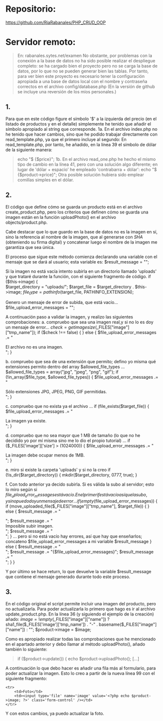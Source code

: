 # Repositorio:
https://github.com/RiaRabanales/PHP_CRUD_OOP

# Servidor remoto:
> En: rabanales.sytes.net/examen
No obstante, por problemas con la conexión a la base de datos no ha sido posible realizar el despliegue completo: se ha cargado bien el proyecto pero no se carga la base de datos, por lo que no se pueden generar bien las tablas.
Por tanto, para ver bien este proyecto es necesario tener la configuración apropiada a una base de datos local con el nombre y contraseña correctos en el archivo config/database.php
(En la versión de github se incluye una reversión de los míos personales.)

## 1.
Para que en este código figure el símbolo '$' a la izquierda del precio (en el listado de productos y en el detalle) simplemente he tenido que añadir el símbolo apropiado al string que corresponde.
1a. En el archivo index.php no he tenido que hacer cambios, sino que he podido trabajar directamente con read_template.php, ya que el primero incluye al segundo:
En read_template.php, por tanto, he añadido, en la línea 39 el símbolo de dólar de la siguiente manera:
> echo "<td>$ {$price}</td>";
1b. En el archivo read_one.php he hecho el mismo tipo de cambio en la línea 41, pero con una solución algo diferente; en lugar de 'dólar + espacio' he empleado 'contrabarra + dólar':
> echo "<td>\$ {$product->price}</td>";
Otra posible solución hubiera sido emplear comillas simples en el dólar.

## 2.
El código que define cómo se guarda un producto está en el archivo create_product.php, pero los criterios que definen cómo se guarda una imagen están en la función uploadPhoto() en el archivo objects/product.php.

Cabe destacar que lo que guardo en la base de datos no es la imagen en sí, sino la referencia al nombre de la imagen, que al generarse con *SHA* (obteniendo su firma digital) y concatenar luego el nombre de la imagen me garantiza que sea única.

El proceso que sigue este método comienza declarando una variable con el mensaje que se dará al usuario; esta variable es:
$result_message = "";

Si la imagen no está vacía intento subirla en un directorio llamado 'uploads' y que trataré durante la función, con el siguiente fragmento de código.
        if ($this->image) {       
            $target_directory = "uploads/";
            $target_file = $target_directory . $this->image;
            $file_type = pathinfo($target_file, PATHINFO_EXTENSION);

Genero un mensaje de error de subida, que está vacío...
            $file_upload_error_messages = "";

A continuación paso a validar la imagen, y realizo las siguientes comprobaciones:
a. compruebo que sea una imagen real,y si no lo es doy un mensaje de error...
            $check = getimagesize($_FILES["image"]["tmp_name"]);
            if ($check !== false) {
            } else {
                $file_upload_error_messages .= "<div>El archivo no es una imagen.</div>";
            }

b. compruebo que sea de una extensión que permito; defino yo misma qué extensiones permito dentro del array $allowed_file_types ...
            $allowed_file_types = array("jpg", "jpeg", "png", "gif");
            if (!in_array($file_type, $allowed_file_types)) {
                $file_upload_error_messages .= "<div>Sólo extensiones JPG, JPEG, PNG, GIF permitidas.</div>";
            }

c. compruebo que no exista ya el archivo ...
            if (file_exists($target_file)) {
                $file_upload_error_messages .= "<div>La imagen ya existe.</div>";
            }

d. compruebo que no sea mayor que 1 MB de tamaño (lo que no he decidido yo por mí misma sino me lo dio el propio tutorial) ...
            if ($_FILES['image']['size'] > (1024000)) {
                $file_upload_error_messages .= "<div>La imagen debe ocupar menos de 1MB.</div>";
            }

e. miro si existe la carpeta 'uploads' y si no la creo
            if (!is_dir($target_directory)) {
                mkdir($target_directory, 0777, true);
            }

f. Con todo anterior ya decido subirla. Si es válida la subo al servidor; esto lo miro según si $file_upload_error_messages está vacío.
En el primer if está vacío así que la subo, y si no puedo doy un mensaje de error...
            if (empty($file_upload_error_messages)) {
                if (move_uploaded_file($_FILES["image"]["tmp_name"], $target_file)) {
                } else {
                    $result_message .= "<div class='alert alert-danger'>";
                    $result_message .= "<div>Imposible subir imagen.</div>";
                    $result_message .= "</div>";
                }
... pero si no está vacío hay errores, así que hay que enseñarlos; concateno $file_upload_error_messages a mi variable $result_message
            } else {
                $result_message .= "<div class='alert alert-danger'>";
                $result_message .= "{$file_upload_error_messages}";
                $result_message .= "</div>";
            }
        }

Y por último se hace return, lo que devuelve la variable $result_message que contiene el mensaje generado durante todo este proceso.

## 3. 
En el código original el script permite incluir una imagen del producto, pero no actualizarla.
Para poder actualizarla lo primero que hago es ir al archivo update_product.php. En la línea 36 (y siguiendo el ejemplo de la creación) añado:
$image = !empty($_FILES["image"]["name"]) ? sha1_file($_FILES['image']['tmp_name']) . "-" . basename($_FILES["image"]["name"]) : "";
$product->image = $image;

Como es apropiado realizar todas las comprobaciones que he mencionado en el apartado anterior y debo llamar al método uploadPhoto(), añado también lo siguiente:

> if ($product->update()) {
>    echo $product->uploadPhoto();
>    [...]

A continuación lo que debo hacer es añadir una fila más al formulario, para poder actualizar la imagen. Esto lo creo a partir de la nueva línea 99 con el siguiente fragmento:

    <tr>
        <td>Foto</td>
        <td><input type='file' name='image' value='<?php echo $product->image; ?>' class='form-control' /></td>
    </tr>

Y con estos cambios, ya puedo actualizar la foto.
